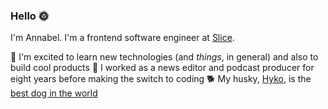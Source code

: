 ### Hello 🌞

I'm Annabel. I'm a frontend software engineer at [Slice](https://slicelife.com/pages/about-us).

🌵 I'm excited to learn new technologies (and _things_, in general) and also to build cool products 
💃 I worked as a news editor and podcast producer for eight years before making the switch to coding 
🐕 My husky, [Hyko](https://www.instagram.com/hykothehusky/), is the [best dog in the world](https://soundcloud.com/luke/best-dog-in-the-world)  
